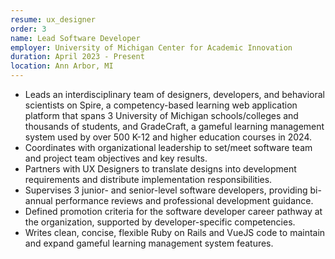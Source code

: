 ```yaml
---
resume: ux_designer
order: 3
name: Lead Software Developer
employer: University of Michigan Center for Academic Innovation
duration: April 2023 - Present
location: Ann Arbor, MI
---
```


- Leads an interdisciplinary team of designers, developers, and behavioral scientists on Spire, a competency-based learning web application platform that spans 3 University of Michigan schools/colleges and thousands of students, and GradeCraft, a gameful learning management system used by over 500 K-12 and higher education courses in 2024.
- Coordinates with organizational leadership to set/meet software team and project team objectives and key results.
- Partners with UX Designers to translate designs into development requirements and distribute implementation responsibilities.
- Supervises 3 junior- and senior-level software developers, providing bi-annual performance reviews and professional development guidance.
- Defined promotion criteria for the software developer career pathway at the organization, supported by developer-specific competencies.
- Writes clean, concise, flexible Ruby on Rails and VueJS code to maintain and expand gameful learning management system features.


